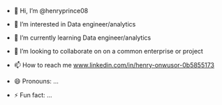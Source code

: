 - 👋 Hi, I’m @henryprince08
- 👀 I’m interested in Data engineer/analytics
- 🌱 I’m currently learning Data engineer/analytics
- 💞️ I’m looking to collaborate on on a common enterprise or project
- 📫 How to reach me www.linkedin.com/in/henry-onwusor-0b5855173


- 😄 Pronouns: ...
- ⚡ Fun fact: ...

<!---
henryprince08/henryprince08 is a ✨ special ✨ repository because its `README.md` (this file) appears on your GitHub profile.
You can click the Preview link to take a look at your changes.
--->
